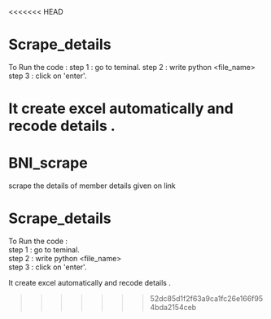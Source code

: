 <<<<<<< HEAD
# Scrape_details
To Run the code :
step 1 : go to teminal.
step 2 : write python <file_name>
step 3 : click on 'enter'.


It create excel automatically and recode details .
=======
# BNI_scrape
scrape the details of member details given on link
# Scrape_details
To Run the code : <br>
step 1 : go to teminal. <br>
step 2 : write python <file_name> <br>
step 3 : click on 'enter'.


It create excel automatically and recode details .
>>>>>>> 52dc85d1f2f63a9ca1fc26e166f954bda2154ceb
